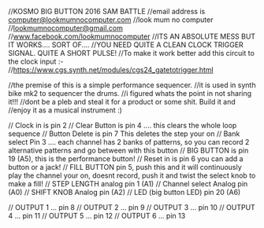//KOSMO BIG BUTTON 2016 SAM BATTLE
//email address is computer@lookmumnocomputer.com
//look mum no computer
//lookmumnocomputer@gmail.com
//www.facebook.com/lookmumnocomputer
//ITS AN ABSOLUTE MESS BUT IT WORKS.... SORT OF.... 
//YOU NEED QUITE A CLEAN CLOCK TRIGGER SIGNAL. QUITE A SHORT PULSE!
//To make it work better add this circuit to the clock input :-
//https://www.cgs.synth.net/modules/cgs24_gatetotrigger.html

//the premise of this is a simple performance sequencer. 
//it is used in synth bike mk2 to sequencer the drums.
//i figured whats the point in not sharing it!!!
//dont be a pleb and steal it for a product or some shit. Build it and
//enjoy it as a musical instrument :)

// Clock in is pin 2
// Clear Button is pin 4 .... this clears the whole loop sequence
// Button Delete is pin 7 This deletes the step your on
// Bank select Pin 3 .... each channel has 2 banks of patterns, so you can record 2 alternative patterns and go between with this button
// BIG BUTTON is pin 19 (A5), this is the performance button!
// Reset in is pin 6 you can add a button or a jack!
// FILL BUTTON pin 5, push this and it will continuously play the channel your on, doesnt record, push it and twist the select knob to make a fill!
// STEP LENGTH analog pin 1 (A1)
// Channel select Analog pin (A0)
// SHIFT KNOB Analog pin (A2)
// LED (big button LED) pin 20 (A6)

// OUTPUT 1 ... pin 8
// OUTPUT 2 ... pin 9
// OUTPUT 3 ... pin 10
// OUTPUT 4 ... pin 11
// OUTPUT 5 ... pin 12
// OUTPUT 6 ... pin 13
